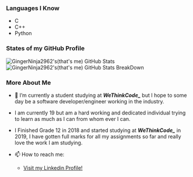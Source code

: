 ### Languages I Know
- C
- C++
- Python

### States of my GitHub Profile

![GingerNinja2962's(that's me) GitHub Stats](https://github-readme-stats.vercel.app/api?username=GingerNinja2962&hide_title=false&hide_border=false&show_icons=true&include_all_commits=true&count_private=true&line_height=20&theme=great-gatsby)![GingerNinja2962's(that's me) GitHub Stats BreakDown](https://github-readme-stats.vercel.app/api/top-langs/?username=GingerNinja2962&hide_title=false&hide_border=false&layout=default&langs_count=10&&theme=great-gatsby&count_private=true)

### More About Me

- 🌱 I’m currently a student studying at ***WeThinkCode_*** but I hope to some day be a software developer/engineer working in the industry.
- I am currently 19 but am a hard working and dedicated individual trying to learn as much as I can from whom ever I can.
- I Finished Grade 12 in 2018 and started studying at ***WeThinkCode_*** in 2019, I have gotten full marks for all my assignments so far and really love the work I am studying. 

- 📫 How to reach me:
  - [Visit my Linkedin Profile!](https://www.linkedin.com/in/henry-wessels-1606921ba)
